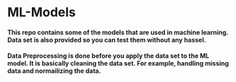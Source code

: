 # ML-Models

#### This repo contains some of the models that are used in machine learning. Data set is also provided so you can test them without any hassel. 

#### Data Preprocessing is done before you apply the data set to the ML model. It is basically cleaning the data set. For example, handling missing data and normailizing the data.
